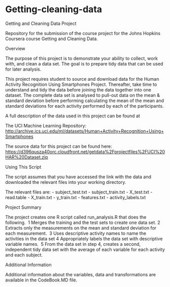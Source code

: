 Getting-cleaning-data
=====================

Getting and Cleaning Data Project

Repository for the submission of the course project for the Johns Hopkins Coursera course Getting and Cleaning Data.

Overview

The purpose of this project is to demonstrate your ability to collect, work with, and clean a data set. The goal is to prepare tidy data that can be used for later analysis.

This project requires student to source and download data for the Human Activity Recognition Using Smartphones Project.   Thereafter, take time to understand and tidy the data before joining the data together into one dataset.  The complete data set is analysed to pull-out data on the mean & standard deviation before performing calculating the mean of the mean and standard deviations for each activity performed by each of the participants.  

A full description of the data used in this project can be found at 

The UCI Machine Learning Repository: http://archive.ics.uci.edu/ml/datasets/Human+Activity+Recognition+Using+Smartphones 

The source data for this project can be found here:  https://d396qusza40orc.cloudfront.net/getdata%2Fprojectfiles%2FUCI%20HAR%20Dataset.zip 

Using This Script

The script assumes that you have accessed the link with the data and downloaded the relevant files into your working directory.

The relevant files are:
	-	subject_test.txt
	-	subject_train.txt
	-	X_test.txt
	-	read.table
	-	X_train.txt
	-	y_train.txt
	-	features.txt
	-	activity_labels.txt

Project Summary

The project creates one R script called run_analysis.R that does the following. 
	1	Merges the training and the test sets to create one data set.
	2	Extracts only the measurements on the mean and standard deviation for each measurement. 
	3	Uses descriptive activity names to name the activities in the data set
	4	Appropriately labels the data set with descriptive variable names. 
	5	From the data set in step 4, creates a second, independent tidy data set with the average of each variable for each activity and each subject.




Additional Information

Additional information about the variables, data and transformations are available in the CodeBook.MD file.
